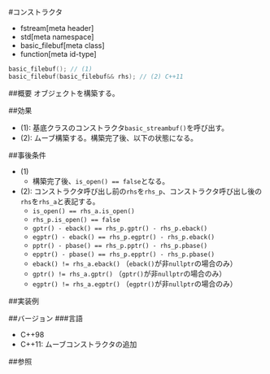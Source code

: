 #コンストラクタ
* fstream[meta header]
* std[meta namespace]
* basic_filebuf[meta class]
* function[meta id-type]

```cpp
basic_filebuf(); // (1)
basic_filebuf(basic_filebuf&& rhs); // (2) C++11
```

##概要
オブジェクトを構築する。

##効果

- (1): 基底クラスのコンストラクタ`basic_streambuf()`を呼び出す。
- (2): ムーブ構築する。構築完了後、以下の状態になる。

##事後条件
- (1)
    - 構築完了後、`is_open() == false`となる。
- (2): コンストラクタ呼び出し前の`rhs`を`rhs_p`、コンストラクタ呼び出し後の`rhs`を`rhs_a`と表記する。
    - `is_open() == rhs_a.is_open()`
    - `rhs_p.is_open() == false`
    - `gptr() - eback() == rhs_p.gptr() - rhs_p.eback()`
    - `egptr() - eback() == rhs_p.egptr() - rhs_p.eback()`
    - `pptr() - pbase() == rhs_p.pptr() - rhs_p.pbase()`
    - `epptr() - pbase() == rhs_p.epptr() - rhs_p.pbase()`
    - `eback() != rhs_a.eback()` （`eback()`が非`nullptr`の場合のみ）
    - `gptr() != rhs_a.gptr()` （`gptr()`が非`nullptr`の場合のみ）
    - `egptr() != rhs_a.egptr()` （`egptr()`が非`nullptr`の場合のみ）

##実装例

##バージョン
###言語
- C++98
- C++11: ムーブコンストラクタの追加

##参照
